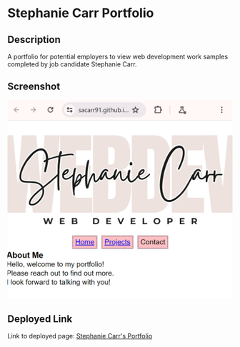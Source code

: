 # Stephanie Carr Portfolio

## Description
A portfolio for potential employers to view web development work samples completed by job candidate Stephanie Carr.

## Screenshot
![screenshot of portfolio](./assets/Screenshot%202024-03-24%20222108.png)

## Deployed Link
Link to deployed page: [Stephanie Carr's Portfolio](https://sacarr91.github.io/s-carr-webdev-portfolio/)